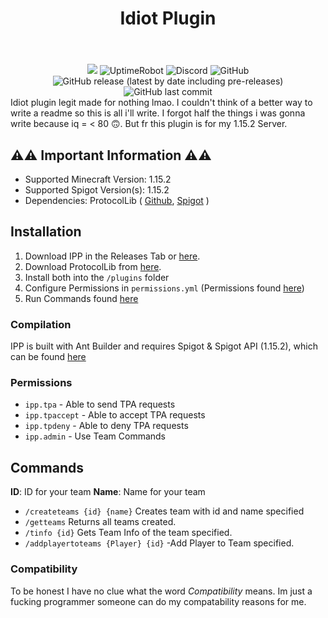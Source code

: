 <div id="wrapper">
<header>
		<h1 align="center">Idiot Plugin</h1>
		</header>
		<div id="badges" align="center">
				<img src="https://github.com/longshotdev/mcplugin-idiot-Teams/workflows/Java%20CI/badge.svg"/>
		<img alt="UptimeRobot" src="https://img.shields.io/uptimerobot/ratio/7/m784451580-4b34142fa825788a145cf986?label=LongshotDev"/>
		<img alt="Discord" src="https://img.shields.io/discord/645763736883167242">
		<img alt="GitHub" src="https://img.shields.io/github/license/longshotdev/mcplugin-idiot-Teams">
		<img alt="GitHub release (latest by date including pre-releases)" src="https://img.shields.io/github/v/release/longshotdev/mcplugin-idiot-Teams?include_prereleases">
		<img alt="GitHub last commit" src="https://img.shields.io/github/last-commit/longshotdev/mcplugin-idiot-Teams">
		</div>
		<div>
		Idiot plugin legit made for nothing lmao. I couldn't think of a better way to write a readme so this is all i'll write. I forgot half the things i was gonna write because iq = < 80 🙃. But fr this plugin is for my 1.15.2 Server.
		</div>
</div>

## ⚠️⚠️ Important Information ⚠️⚠️
- Supported Minecraft Version: 1.15.2
- Supported Spigot Version(s): 1.15.2
- Dependencies: ProtocolLib ( [Github](https://github.com/dmulloy2/ProtocolLib/), [Spigot](https://www.spigotmc.org/resources/protocollib.1997/) )

## Installation
1. Download IPP in the Releases Tab or [here](https://github.com/longshotdev/mcplugin-idiot-Teams/releases).
2. Download ProtocolLib from [here](https://www.spigotmc.org/resources/protocollib.1997/).
3. Install both into the `/plugins` folder
4. Configure Permissions in `permissions.yml` (Permissions found [here](#Permissions))
5. Run Commands found [here](#Commands)

### Compilation
IPP is built with Ant Builder and requires Spigot & Spigot API (1.15.2), which can be found [here](https://www.spigotmc.org/wiki/buildtools/)

### Permissions
 - `ipp.tpa` - Able to send TPA requests 
 - `ipp.tpaccept` - Able to accept TPA requests
 - `ipp.tpdeny` - Able to deny TPA requests
 - `ipp.admin` - Use Team Commands

## Commands
**ID**: ID for your team
**Name**: Name for your team
- `/createteams {id} {name}` 
Creates team with id and name specified
- `/getteams` 
Returns all teams created.
- `/tinfo {id}` 
Gets Team Info of the team specified.
- `/addplayertoteams {Player} {id}`
-Add Player to Team specified. 

### Compatibility
To be honest I have no clue what the word *Compatibility* means. Im just a fucking programmer someone can do my compatability reasons for me.
